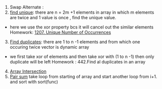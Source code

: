1. Swap Alternate :
2. [find unique](https://www.codingninjas.com/codestudio/problems/find-unique_625159): there are n = 2m +1 elements in array in which m elements are twice and 1 value is once , find the unique value.
- here we use the xor property bcs it will cancel out the similar elements
Homework: [1207. Unique Number of Occurrences](https://leetcode.com/problems/unique-number-of-occurrences/)
3. [Find duplicates](https://www.codingninjas.com/codestudio/problem-details/duplicate-in-array_893397): there are 1 to n -1 elements and from which one occuring twice
vector is dynamic array
- we first take xor of elements and then take xor with (1 to  n -1) then only duplicate will be left
Homework : 442.Find al duplicates in an array
4. [Array Intersection](https://www.codingninjas.com/codestudio/problem-details/duplicate-in-array_893397)
5. [Pair sum](https://www.codingninjas.com/codestudio/problems/pair-sum_697295)
take loop from starting of array and start another loop from i+1.
and sort with sort(func)